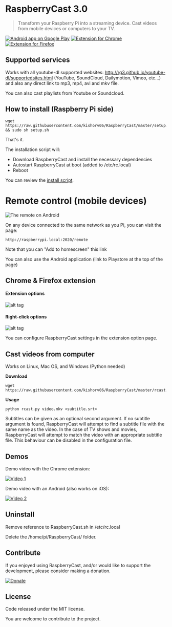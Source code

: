 # RaspberryCast 3.0
> Transform your Raspberry Pi into a streaming device.
Cast videos from mobile devices or computers to your TV.


[![Android app on Google Play](https://developer.android.com/images/brand/en_app_rgb_wo_60.png)](https://play.google.com/store/apps/details?id=com.kiwiidev.raspberrycast)
[![Extension for Chrome](https://developer.chrome.com/webstore/images/ChromeWebStore_BadgeWBorder_v2_206x58.png)](https://chrome.google.com/webstore/detail/raspberrycast/aikmhmnmlebhcjjdbjilohbpfljioeak)
[![Extension for Firefox](https://raw.githubusercontent.com/kishorv06/RaspberryCast/master/images/firefox.png)](https://addons.mozilla.org/firefox/addon/raspberrycast/)

## Supported services
Works with all youtube-dl supported websites: http://rg3.github.io/youtube-dl/supportedsites.html (YouTube, SoundCloud, Dailymotion, Vimeo, etc...) and also any direct link to mp3, mp4, avi and mkv file.

You can also cast playlists from Youtube or Soundcloud.

## How to install (Raspberry Pi side)

```
wget https://raw.githubusercontent.com/kishorv06/RaspberryCast/master/setup.sh && sudo sh setup.sh
```
That's it.

The installation script will:
- Download RaspberryCast and install the necessary dependencies
- Autostart RaspberryCast at boot (added to /etc/rc.local)
- Reboot

You can review the [install script](https://github.com/kishorv06/RaspberryCast/blob/master/setup.sh).

# Remote control (mobile devices)
![The remote on Android](https://raw.githubusercontent.com/kishorv06/RaspberryCast/master/images/android.png)

On any device connected to the same network as you Pi, you can visit the page:
```
http://raspberrypi.local:2020/remote
```
Note that you can "Add to homescreen" this link
 
You can also use the Android application (link to Playstore at the top of the page)

## Chrome & Firefox extension
#### Extension options
![alt tag](https://raw.githubusercontent.com/kishorv06/RaspberryCast/master/images/extension.png)

#### Right-click options
![alt tag](https://raw.githubusercontent.com/kishorv06/RaspberryCast/master/images/rightclick.png)

You can configure RaspberryCast settings in the extension option page.

## Cast videos from computer

Works on Linux, Mac OS, and Windows (Python needed)

**Download**

```
wget https://raw.githubusercontent.com/kishorv06/RaspberryCast/master/rcast.py
```

**Usage**

```
python rcast.py video.mkv <subtitle.srt>
```

Subtitles can be given as an optional second argument. If no subtitle argument is found, RaspberryCast will attempt to find a subtitle file with the same name as the video. In the case of TV shows and movies, RaspberryCast will attempt to match the video with an appropriate subtitle file. This behaviour can be disabled in the configuration file.

## Demos

Demo video with the Chrome extension:

[![Video 1](http://img.youtube.com/vi/0wEcYPSm_f8/0.jpg)](http://www.youtube.com/watch?v=0wEcYPSm_f8)

Demo video with an Android (also works on iOS):

[![Video 2](http://img.youtube.com/vi/ZafqI4ZtJkI/0.jpg)](http://www.youtube.com/watch?v=ZafqI4ZtJkI)

## Uninstall
Remove reference to RaspberryCast.sh in /etc/rc.local

Delete the /home/pi/RaspberryCast/ folder.

## Contribute

If you enjoyed using RaspberryCast, and/or would like to support the development, please consider making a donation.

[![Donate](https://www.paypalobjects.com/en_US/i/btn/btn_donateCC_LG.gif)](https://www.paypal.com/cgi-bin/webscr?cmd=_s-xclick&hosted_button_id=XLQTUNFTN9FU8)

## License
Code released under the MIT license. 

You are welcome to contribute to the project.

